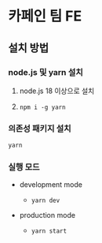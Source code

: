 # 카페인 팀 FE

## 설치 방법

### node.js 및 yarn 설치

1. node.js 18 이상으로 설치

2. `npm i -g yarn`

### 의존성 패키지 설치

```bash
yarn
```

### 실행 모드

- development mode
    - `yarn dev`

- production mode
    - `yarn start`

